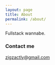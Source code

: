 ```yaml
---
layout: page
title: About
permalink: /about/
---
```


Fullstack wannabe.

### Contact me

[zigzactly@gmail.com](mailto:zigzactly@gmail.com)
